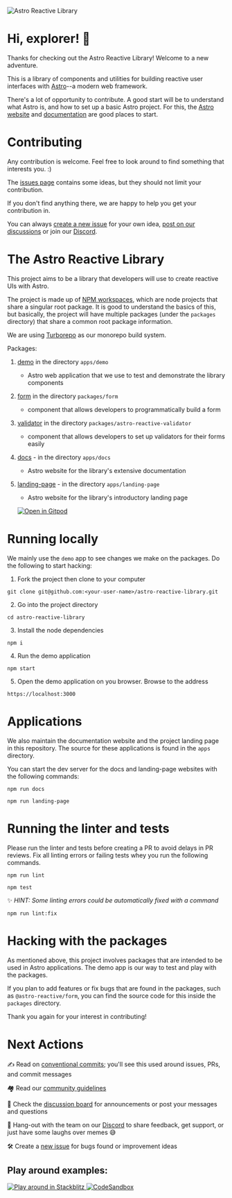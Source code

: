 ![Astro Reactive Library](https://user-images.githubusercontent.com/4262489/193419437-6e437743-47bf-482b-8f7e-de3c7f5285f8.png)

# Hi, explorer! 🚀

Thanks for checking out the Astro Reactive Library! Welcome to a new adventure.

This is a library of components and utilities for building reactive user interfaces with [Astro](https://astro.build)--a modern web framework.

There's a lot of opportunity to contribute. A good start will be to understand what Astro is, and how to set up a basic Astro project. For this, the [Astro website](https://astro.build) and [documentation](https://docs.astro.build/en/getting-started/) are good places to start.

# Contributing

Any contribution is welcome. Feel free to look around to find something that interests you. :)

The [issues page](https://github.com/astro-reactive/astro-reactive/issues?q=is%3Aopen+is%3Aissue+label%3A%22accepting+PRs%22) contains some ideas, but they should not limit your contribution.

If you don't find anything there, we are happy to help you get your contribution in.

You can always [create a new issue](https://github.com/astro-reactive/astro-reactive/issues/new/choose) for your own idea, [post on our discussions](https://github.com/astro-reactive/astro-reactive/discussions) or join our [Discord](https://discord.gg/yKyzCjNK).

# The Astro Reactive Library

This project aims to be a library that developers will use to create reactive UIs with Astro.

The project is made up of [NPM workspaces](https://docs.npmjs.com/cli/v7/using-npm/workspaces), which are node projects that share a singular root package. It is good to understand the basics of this, but basically, the project will have multiple packages (under the `packages` directory) that share a common root package information.

We are using [Turborepo](https://turbo.build/repo) as our monorepo build system.

Packages:

1. [demo](https://github.com/astro-reactive/astro-reactive/tree/main/apps/demo) in the directory `apps/demo`
   - Astro web application that we use to test and demonstrate the library components
1. [form](https://github.com/astro-reactive/astro-reactive/tree/main/packages/form) in the directory `packages/form`
   - component that allows developers to programmatically build a form
1. [validator](https://github.com/astro-reactive/astro-reactive/tree/main/packages/validator) in the directory `packages/astro-reactive-validator`
   - component that allows developers to set up validators for their forms easily
1. [docs](https://github.com/astro-reactive/astro-reactive/tree/main/apps/docs) - in the directory `apps/docs`
   - Astro website for the library's extensive documentation
1. [landing-page](https://github.com/astro-reactive/astro-reactive/tree/main/apps/landing-page) - in the directory `apps/landing-page`

   - Astro website for the library's introductory landing page

   [![Open in Gitpod](https://gitpod.io/button/open-in-gitpod.svg)](https://gitpod.io/#https://github.com/astro-reactive/astro-reactive.git)

# Running locally

We mainly use the `demo` app to see changes we make on the packages. Do the following to start hacking:

1. Fork the project then clone to your computer

```
git clone git@github.com:<your-user-name>/astro-reactive-library.git
```

2. Go into the project directory

```
cd astro-reactive-library
```

3. Install the node dependencies

```
npm i
```

4. Run the demo application

```
npm start
```

5. Open the demo application on you browser. Browse to the address

```
https://localhost:3000
```

# Applications

We also maintain the documentation website and the project landing page in this repository. The source for these applications is found in the `apps` directory.

You can start the dev server for the docs and landing-page websites with the following commands:

```
npm run docs
```

```
npm run landing-page
```

# Running the linter and tests

Please run the linter and tests before creating a PR to avoid delays in PR reviews. Fix all linting errors or failing tests whey you run the following commands.

```
npm run lint
```

```
npm test
```

✨ _HINT: Some linting errors could be automatically fixed with a command_

```
npm run lint:fix
```

# Hacking with the packages

As mentioned above, this project involves packages that are intended to be used in Astro applications. The demo app is our way to test and play with the packages.

If you plan to add features or fix bugs that are found in the packages, such as `@astro-reactive/form`, you can find the source code for this inside the `packages` directory.

Thank you again for your interest in contributing!

# Next Actions

✍️ Read on [conventional commits](https://www.conventionalcommits.org/en/v1.0.0/); you'll see this used around issues, PRs, and commit messages

🏘️ Read our [community guidelines](https://github.com/astro-reactive/astro-reactive/blob/main/CODE_OF_CONDUCT.md)

📝 Check the [discussion board](https://github.com/astro-reactive/astro-reactive/discussions) for announcements or post your messages and questions

💬 Hang-out with the team on our [Discord](https://discord.gg/yKyzCjNK) to share feedback, get support, or just have some laughs over memes 😅

🛠️ Create a [new issue](https://github.com/astro-reactive/astro-reactive/issues/new/choose) for bugs found or improvement ideas

## Play around examples:

  <a href="https://stackblitz.com/edit/github-ze9ebb-tthuka?file=package.json,src%2Fpages%2Findex.astro">
    <img
      src="https://developer.stackblitz.com/img/open_in_stackblitz_small.svg"
      alt="Play around in Stackblitz"
    />
  </a>
  <a href="https://codesandbox.io/s/astro-reactive-library-u72dgj?file=/src/pages/index.astro">
    <img
      src="https://img.shields.io/badge/Open%20in-CodeSandbox-040404?logo=codesandbox"
      alt="CodeSandbox"
    />
  </a>

